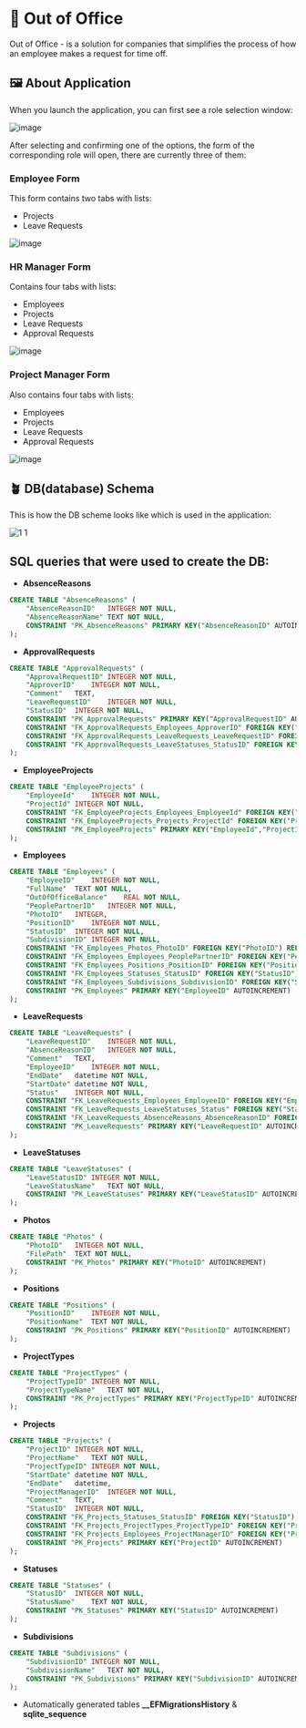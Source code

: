 # 🏢 Out of Office
Out of Office - is a solution for companies that simplifies the process of how an employee makes a request for time off.

## 🖼️ About Application
When you launch the application, you can first see a role selection window:

![image](https://github.com/user-attachments/assets/3cbeeabc-6e58-41b1-b519-91b3d74b065f)

After selecting and confirming one of the options, the form of the corresponding role will open, there are currently three of them:

### Employee Form
This form contains two tabs with lists:
- Projects
- Leave Requests

![image](https://github.com/user-attachments/assets/c68f5ddf-7d6b-4e53-a5b0-d308c65ca779)

### HR Manager Form
Contains four tabs with lists:
- Employees
- Projects
- Leave Requests
- Approval Requests

![image](https://github.com/user-attachments/assets/e4ada530-61f9-4834-b07b-36e78136b37f)

### Project Manager Form
Also contains four tabs with lists:
- Employees
- Projects
- Leave Requests
- Approval Requests

![image](https://github.com/user-attachments/assets/63b9def8-5c2b-43f0-8857-a681f9c32e83)

## 🪴 DB(database) Schema
This is how the DB scheme looks like which is used in the application:

![1 1](https://github.com/user-attachments/assets/0738f5a8-eb4c-443d-8483-c03bd11b1551)

## SQL queries that were used to create the DB:

- **AbsenceReasons**
```sql
CREATE TABLE "AbsenceReasons" (
	"AbsenceReasonID"	INTEGER NOT NULL,
	"AbsenceReasonName"	TEXT NOT NULL,
	CONSTRAINT "PK_AbsenceReasons" PRIMARY KEY("AbsenceReasonID" AUTOINCREMENT)
);
```

- **ApprovalRequests**
```sql
CREATE TABLE "ApprovalRequests" (
	"ApprovalRequestID"	INTEGER NOT NULL,
	"ApproverID"	INTEGER NOT NULL,
	"Comment"	TEXT,
	"LeaveRequestID"	INTEGER NOT NULL,
	"StatusID"	INTEGER NOT NULL,
	CONSTRAINT "PK_ApprovalRequests" PRIMARY KEY("ApprovalRequestID" AUTOINCREMENT),
	CONSTRAINT "FK_ApprovalRequests_Employees_ApproverID" FOREIGN KEY("ApproverID") REFERENCES "Employees"("EmployeeID"),
	CONSTRAINT "FK_ApprovalRequests_LeaveRequests_LeaveRequestID" FOREIGN KEY("LeaveRequestID") REFERENCES "LeaveRequests"("LeaveRequestID"),
	CONSTRAINT "FK_ApprovalRequests_LeaveStatuses_StatusID" FOREIGN KEY("StatusID") REFERENCES "LeaveStatuses"("LeaveStatusID")
);
```

- **EmployeeProjects**
```sql
CREATE TABLE "EmployeeProjects" (
	"EmployeeId"	INTEGER NOT NULL,
	"ProjectId"	INTEGER NOT NULL,
	CONSTRAINT "FK_EmployeeProjects_Employees_EmployeeId" FOREIGN KEY("EmployeeId") REFERENCES "Employees"("EmployeeID") ON DELETE CASCADE,
	CONSTRAINT "FK_EmployeeProjects_Projects_ProjectId" FOREIGN KEY("ProjectId") REFERENCES "Projects"("ProjectID") ON DELETE CASCADE,
	CONSTRAINT "PK_EmployeeProjects" PRIMARY KEY("EmployeeId","ProjectId")
);
```

- **Employees**
```sql
CREATE TABLE "Employees" (
	"EmployeeID"	INTEGER NOT NULL,
	"FullName"	TEXT NOT NULL,
	"OutOfOfficeBalance"	REAL NOT NULL,
	"PeoplePartnerID"	INTEGER NOT NULL,
	"PhotoID"	INTEGER,
	"PositionID"	INTEGER NOT NULL,
	"StatusID"	INTEGER NOT NULL,
	"SubdivisionID"	INTEGER NOT NULL,
	CONSTRAINT "FK_Employees_Photos_PhotoID" FOREIGN KEY("PhotoID") REFERENCES "Photos"("PhotoID"),
	CONSTRAINT "FK_Employees_Employees_PeoplePartnerID" FOREIGN KEY("PeoplePartnerID") REFERENCES "Employees"("EmployeeID"),
	CONSTRAINT "FK_Employees_Positions_PositionID" FOREIGN KEY("PositionID") REFERENCES "Positions"("PositionID"),
	CONSTRAINT "FK_Employees_Statuses_StatusID" FOREIGN KEY("StatusID") REFERENCES "Statuses"("StatusID"),
	CONSTRAINT "FK_Employees_Subdivisions_SubdivisionID" FOREIGN KEY("SubdivisionID") REFERENCES "Subdivisions"("SubdivisionID"),
	CONSTRAINT "PK_Employees" PRIMARY KEY("EmployeeID" AUTOINCREMENT)
);
```

- **LeaveRequests**
```sql
CREATE TABLE "LeaveRequests" (
	"LeaveRequestID"	INTEGER NOT NULL,
	"AbsenceReasonID"	INTEGER NOT NULL,
	"Comment"	TEXT,
	"EmployeeID"	INTEGER NOT NULL,
	"EndDate"	datetime NOT NULL,
	"StartDate"	datetime NOT NULL,
	"Status"	INTEGER NOT NULL,
	CONSTRAINT "FK_LeaveRequests_Employees_EmployeeID" FOREIGN KEY("EmployeeID") REFERENCES "Employees"("EmployeeID"),
	CONSTRAINT "FK_LeaveRequests_LeaveStatuses_Status" FOREIGN KEY("Status") REFERENCES "LeaveStatuses"("LeaveStatusID"),
	CONSTRAINT "FK_LeaveRequests_AbsenceReasons_AbsenceReasonID" FOREIGN KEY("AbsenceReasonID") REFERENCES "AbsenceReasons"("AbsenceReasonID"),
	CONSTRAINT "PK_LeaveRequests" PRIMARY KEY("LeaveRequestID" AUTOINCREMENT)
);
```

- **LeaveStatuses**
```sql
CREATE TABLE "LeaveStatuses" (
	"LeaveStatusID"	INTEGER NOT NULL,
	"LeaveStatusName"	TEXT NOT NULL,
	CONSTRAINT "PK_LeaveStatuses" PRIMARY KEY("LeaveStatusID" AUTOINCREMENT)
);
```

- **Photos**
```sql
CREATE TABLE "Photos" (
	"PhotoID"	INTEGER NOT NULL,
	"FilePath"	TEXT NOT NULL,
	CONSTRAINT "PK_Photos" PRIMARY KEY("PhotoID" AUTOINCREMENT)
);
```

- **Positions**
```sql
CREATE TABLE "Positions" (
	"PositionID"	INTEGER NOT NULL,
	"PositionName"	TEXT NOT NULL,
	CONSTRAINT "PK_Positions" PRIMARY KEY("PositionID" AUTOINCREMENT)
);
```

- **ProjectTypes**
```sql
CREATE TABLE "ProjectTypes" (
	"ProjectTypeID"	INTEGER NOT NULL,
	"ProjectTypeName"	TEXT NOT NULL,
	CONSTRAINT "PK_ProjectTypes" PRIMARY KEY("ProjectTypeID" AUTOINCREMENT)
);
```

- **Projects**
```sql
CREATE TABLE "Projects" (
	"ProjectID"	INTEGER NOT NULL,
	"ProjectName"	TEXT NOT NULL,
	"ProjectTypeID"	INTEGER NOT NULL,
	"StartDate"	datetime NOT NULL,
	"EndDate"	datetime,
	"ProjectManagerID"	INTEGER NOT NULL,
	"Comment"	TEXT,
	"StatusID"	INTEGER NOT NULL,
	CONSTRAINT "FK_Projects_Statuses_StatusID" FOREIGN KEY("StatusID") REFERENCES "Statuses"("StatusID"),
	CONSTRAINT "FK_Projects_ProjectTypes_ProjectTypeID" FOREIGN KEY("ProjectTypeID") REFERENCES "ProjectTypes"("ProjectTypeID"),
	CONSTRAINT "FK_Projects_Employees_ProjectManagerID" FOREIGN KEY("ProjectManagerID") REFERENCES "Employees"("EmployeeID"),
	CONSTRAINT "PK_Projects" PRIMARY KEY("ProjectID" AUTOINCREMENT)
);
```

- **Statuses**
```sql
CREATE TABLE "Statuses" (
	"StatusID"	INTEGER NOT NULL,
	"StatusName"	TEXT NOT NULL,
	CONSTRAINT "PK_Statuses" PRIMARY KEY("StatusID" AUTOINCREMENT)
);
```

- **Subdivisions**
```sql
CREATE TABLE "Subdivisions" (
	"SubdivisionID"	INTEGER NOT NULL,
	"SubdivisionName"	TEXT NOT NULL,
	CONSTRAINT "PK_Subdivisions" PRIMARY KEY("SubdivisionID" AUTOINCREMENT)
);
```

+ Automatically generated tables **__EFMigrationsHistory** & **sqlite_sequence**


